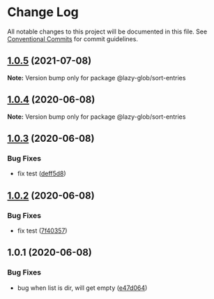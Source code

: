 # Change Log

All notable changes to this project will be documented in this file.
See [Conventional Commits](https://conventionalcommits.org) for commit guidelines.

## [1.0.5](https://github.com/bluelovers/ws-glob/compare/@lazy-glob/sort-entries@1.0.4...@lazy-glob/sort-entries@1.0.5) (2021-07-08)

**Note:** Version bump only for package @lazy-glob/sort-entries





## [1.0.4](https://github.com/bluelovers/ws-glob/compare/@lazy-glob/sort-entries@1.0.3...@lazy-glob/sort-entries@1.0.4) (2020-06-08)

**Note:** Version bump only for package @lazy-glob/sort-entries





## [1.0.3](https://github.com/bluelovers/ws-glob/compare/@lazy-glob/sort-entries@1.0.2...@lazy-glob/sort-entries@1.0.3) (2020-06-08)


### Bug Fixes

* fix test ([deff5d8](https://github.com/bluelovers/ws-glob/commit/deff5d86b64362c781d94e8f6e83cd885709a1dd))





## [1.0.2](https://github.com/bluelovers/ws-glob/compare/@lazy-glob/sort-entries@1.0.1...@lazy-glob/sort-entries@1.0.2) (2020-06-08)


### Bug Fixes

* fix test ([7f40357](https://github.com/bluelovers/ws-glob/commit/7f40357f760b082f5168a2907daa368dbe44756e))





## 1.0.1 (2020-06-08)


### Bug Fixes

* bug when list is dir, will get empty ([e47d064](https://github.com/bluelovers/ws-glob/commit/e47d064cd99cba1c2b1797b9604a4a6514a11fa3))

